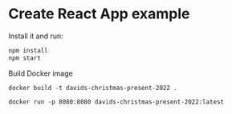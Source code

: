 # Create React App example

Install it and run:

```sh
npm install
npm start
```

Build Docker image

````
docker build -t davids-christmas-present-2022 .
````

````
docker run -p 8080:8080 davids-christmas-present-2022:latest
````